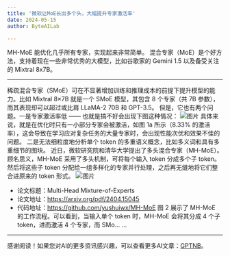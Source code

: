 ```yaml
---
title: '微软让MoE长出多个头，大幅提升专家激活率'
date: 2024-05-15
author: ByteAILab

---
```


MH-MoE 能优化几乎所有专家，实现起来非常简单。
混合专家（MoE）是个好方法，支持着现在一些非常优秀的大模型，比如谷歌家的 Gemini 1.5 以及备受关注的 Mixtral 8x7B。

---

稀疏混合专家（SMoE）可在不显著增加训练和推理成本的前提下提升模型的能力。比如 Mixtral 8×7B 就是一个 SMoE 模型，其包含 8 个专家（共 7B 参数），而其表现却可以超过或比肩 LLaMA-2 70B 和 GPT-3.5。
但是，它也有两个问题。一是专家激活率低 —— 也就是搞不好会出现下图这种情况：
![图片](https://mmbiz.qpic.cn/sz_mmbiz_jpg/KmXPKA19gW9JliaD88gCB7QLXatial8ujIY5zVO3VfMuG4r6nuhmia1ibH9DCq1VUCpLJodWhfwQ0G8gznHKdOicmFQ/640?wx_fmt=jpeg&from=appmsg)
具体来说，就是在优化时只有一小部分专家会被激活，如图 1a 所示（8.33% 的激活率），这会导致在学习应对复杂任务的大量专家时，会出现性能次优和效果不佳的问题。
二是无法细粒度地分析单个 token 的多重语义概念，比如多义词和具有多重细节的图块。
近日，微软研究院和清华大学提出了多头混合专家（MH-MoE）。顾名思义，MH-MoE 采用了多头机制，可将每个输入 token 分成多个子 token。然后将这些子 token 分配给一组多样化的专家并行处理，之后再无缝地将它们整合进原来的 token 形式。
![图片](https://mmbiz.qpic.cn/sz_mmbiz_png/KmXPKA19gW9JliaD88gCB7QLXatial8ujI9tyj5vrqBFbiczicQ2UuwrHtj6HJ7UBjYmY155zxrxME3CUvIhm3FHcA/640?wx_fmt=png&from=appmsg)
- 论文标题：Multi-Head Mixture-of-Experts
- 论文地址：https://arxiv.org/pdf/2404.15045
- 代码地址：https://github.com/yushuiwx/MH-MoE
图 2 展示了 MH-MoE 的工作流程。可以看到，当输入单个 token 时，MH-MoE 会将其分成 4 个子 token，进而激活 4 个专家，而 SMo...
...
---
感谢阅读！如果您对AI的更多资讯感兴趣，可以查看更多AI文章：[GPTNB](https://gptnb.com)。